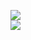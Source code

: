 [![](https://img.shields.io/badge/Made%20With-Github%20Spray-lightgrey.svg?style=for-the-badge&logo=github)](https://github.com/Annihil/github-spray#5782)  
[![](https://i.imgur.com/2DrTn0Z.gif)](https://github.com/Annihil/github-spray)